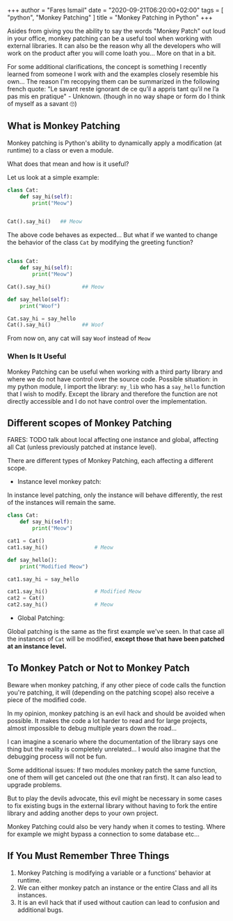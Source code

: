 +++
author = "Fares Ismail"
date = "2020-09-21T06:20:00+02:00"
tags = [
    "python",
    "Monkey Patching"
]
title = "Monkey Patching in Python"
+++

Asides from giving you the ability to say the words "Monkey Patch" out loud in your office, monkey patching can be a useful tool when working with external libraries. It can also be the reason why all the developers who will work on the product after you will come loath you... More on that in a bit.

For some additional clarifications, the concept is something I recently learned from someone I work with and the examples closely resemble his own... The reason I'm recopying them can be summarized in the following french quote: "Le savant reste ignorant de ce qu’il a appris tant qu’il ne l’a pas mis en pratique" - Unknown. (though in no way shape or form do I think of myself as a savant 🙄)

## What is Monkey Patching

Monkey patching is Python's ability to dynamically apply a modification (at runtime) to a class or even a module.

What does that mean and how is it useful?

Let us look at a simple example:

```python
class Cat:
    def say_hi(self):
        print("Meow")


Cat().say_hi()   ## Meow
```

The above code behaves as expected... But what if we wanted to change the behavior of the class `Cat` by modifying the greeting function?

```python

class Cat:
    def say_hi(self):
        print("Meow")

Cat().say_hi()          ## Meow

def say_hello(self):
    print("Woof")

Cat.say_hi = say_hello
Cat().say_hi()          ## Woof

```

From now on, any cat will say `Woof` instead of `Meow`

### When Is It Useful

Monkey Patching can be useful when working with a third party library and where we do not have control over the source code. Possible situation: in my python module, I import the library: `my_lib` who has a `say_hello` function that I wish to modify. Except the library and therefore the function are not directly accessible and I do not have control over the implementation.

## Different scopes of Monkey Patching

FARES: TODO talk about local affecting one instance and global, affecting all Cat (unless previously patched at instance level).

There are different types of Monkey Patching, each affecting a different scope.

- Instance level monkey patch:

In instance level patching, only the instance will behave differently, the rest of the instances will remain the same.

```python
class Cat:
    def say_hi(self):
        print("Meow")

cat1 = Cat()
cat1.say_hi()               # Meow

def say_hello():
    print("Modified Meow")

cat1.say_hi = say_hello

cat1.say_hi()               # Modified Meow
cat2 = Cat()
cat2.say_hi()               # Meow

```

- Global Patching:

Global patching is the same as the first example we've seen. In that case all the instances of `Cat` will be modified, **except those that have been patched at an instance level.**

## To Monkey Patch or Not to Monkey Patch

Beware when monkey patching, if any other piece of code calls the function you're patching, it will (depending on the patching scope) also receive a piece of the modified code.

In my opinion, monkey patching is an evil hack and should be avoided when possible. It makes the code a lot harder to read and for large projects, almost impossible to debug multiple years down the road...

I can imagine a scenario where the documentation of the library says one thing but the reality is completely unrelated... I would also imagine that the debugging process will not be fun.

Some additional issues: If two modules monkey patch the same function, one of them will get canceled out (the one that ran first). It can also lead to upgrade problems.

But to play the devils advocate, this evil might be necessary in some cases to fix existing bugs in the external library without having to fork the entire library and adding another deps to your own project.

Monkey Patching could also be very handy when it comes to testing. Where for example we might bypass a connection to some database etc...

## If You Must Remember Three Things

1. Monkey Patching is modifying a variable or a functions' behavior at runtime.
2. We can either monkey patch an instance or the entire Class and all its instances.
3. It is an evil hack that if used without caution can lead to confusion and additional bugs.
